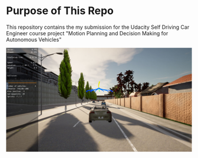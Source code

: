 # Purpose of This Repo

This repository contains the my submission for the Udacity Self Driving Car Engineer course project "Motion Planning and Decision Making for Autonomous Vehicles"



![Screenshot](project/Screenshot.png)
